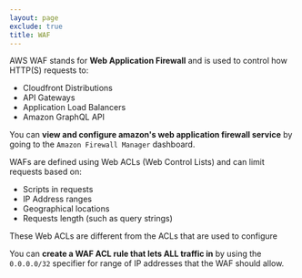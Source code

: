 ```yaml
---
layout: page
exclude: true
title: WAF
---
```


AWS WAF stands for **Web Application Firewall** and is used to control how HTTP(S) requests to:

- Cloudfront Distributions
- API Gateways
- Application Load Balancers
- Amazon GraphQL API

You can **view and configure amazon's web application firewall service** by going to the `Amazon Firewall Manager` dashboard.

WAFs are defined using Web ACLs (Web  Control Lists) and can limit requests based on:

- Scripts in requests
- IP Address ranges
- Geographical locations
- Requests length (such as query strings)

These Web ACLs are different from the ACLs that are used to configure 

You can **create a WAF ACL rule that lets ALL traffic in** by using the `0.0.0.0/32` specifier for range of IP addresses that the WAF should allow.
<!--stackedit_data:
eyJoaXN0b3J5IjpbOTY0MDExNzU5LDEwNzM1OTk0NjcsLTI4Mz
k4OTA0OF19
-->